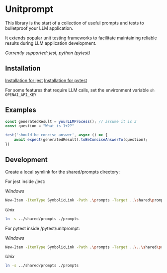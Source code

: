 # Unitprompt

This library is the start of a collection of useful prompts and tests to bulletproof your LLM application.

It extends popular unit testing frameworks to facilitate maintaining reliable results during LLM application development.

*Currently supported: jest, python (pytest)*

## Installation

[Installation for jest](jest/README.md)
[Installation for pytest](pytest/README.md)

For some features that require LLM calls, set the environment variable ```sh OPENAI_API_KEY ```

## Examples

```javascript
const generatedResult = yourLLMProcess(); // assume it is 3
const question = "What is 1+2?"

test('should be concise answer', async () => {
    await expect(generatedResult).toBeConciseAnswerTo(question);
})
```

## Development

Create a local symlink for the shared/prompts directory:

For jest inside /jest:

*Windows*
```sh
New-Item -ItemType SymbolicLink -Path .\prompts -Target ..\shared\prompts
```
*Unix*
```sh
ln -s ../shared/prompts ./prompts
```

For pytest inside /pytest/unitprompt:

*Windows*
```sh
New-Item -ItemType SymbolicLink -Path .\prompts -Target ..\..\shared\prompts
```
*Unix*
```sh
ln -s ../shared/prompts ./prompts
```
